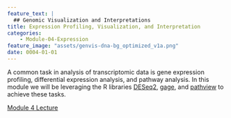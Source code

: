 ```yaml
---
feature_text: |
  ## Genomic Visualization and Interpretations
title: Expression Profiling, Visualization, and Interpretation
categories:
    - Module-04-Expression
feature_image: "assets/genvis-dna-bg_optimized_v1a.png"
date: 0004-01-01
---
```


A common task in analysis of transcriptomic data is gene expression profiling, differential expression analysis, and pathway analysis. In this module we will be leveraging the R libraries [DESeq2](https://bioconductor.org/packages/release/bioc/html/DESeq2.html), [gage](https://bioconductor.org/packages/release/bioc/html/gage.html), and [pathview](https://bioconductor.org/packages/release/bioc/html/pathview.html) to achieve these tasks.

[Module 4 Lecture](https://github.com/griffithlab/gen-viz-lectures/raw/master/GenViz_Module4_Lecture.pdf)
